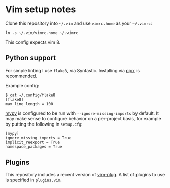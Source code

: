 # Vim setup notes

Clone this repository into `~/.vim` and use `vimrc.home` as your
`~/.vimrc`:
```
ln -s ~/.vim/vimrc.home ~/.vimrc
```

This config expects vim 8.

## Python support

For simple linting I use `flake8`, via Syntastic. Installing via
[pipx](https://github.com/pipxproject/pipx) is recommended.

Example config:

```
$ cat ~/.config/flake8
[flake8]
max_line_length = 100
```

[mypy](http://mypy.readthedocs.io/en/latest/index.html) is configured to be run
with `--ignore-missing-imports` by default. It may make sense to configure
behavior on a per-project basis, for example by putting the following in
`setup.cfg`:

```
[mypy]
ignore_missing_imports = True
implicit_reexport = True
namespace_packages = True
```

## Plugins

This repository includes a recent version of
[vim-plug](https://github.com/junegunn/vim-plug). A list of plugins to use is
specified in `plugins.vim`.
